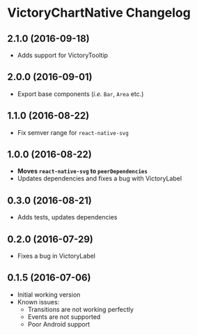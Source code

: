 # VictoryChartNative Changelog

## 2.1.0 (2016-09-18)

- Adds support for VictoryTooltip

## 2.0.0 (2016-09-01)

- Export base components (_i.e._ `Bar`, `Area` etc.)

## 1.1.0 (2016-08-22)

- Fix semver range for `react-native-svg`

## 1.0.0 (2016-08-22)

- **Moves `react-native-svg` to `peerDependencies`**
- Updates dependencies and fixes a bug with VictoryLabel

## 0.3.0 (2016-08-21)

- Adds tests, updates dependencies

## 0.2.0 (2016-07-29)

- Fixes a bug in VictoryLabel

## 0.1.5 (2016-07-06)

- Initial working version
- Known issues: 
  - Transitions are not working perfectly
  - Events are not supported
  - Poor Android support